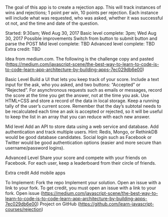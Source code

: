 The goal of this app is to create a rejection app. This will track instances of wins and rejections; 1 point per win, 10 points per rejection. Each instance will include what was requested, who was asked, whether it was successful ot not, and the time and date of the question.

Started: 9:30am; Wed Aug 30, 2017
Basic level complete: 3pm; Wed Aug 30, 2017
	Possible improvements
		Switch from button to submit button and parse the POST
Mid level complete: TBD
Advanced level complete: TBD
Extra credit: TBD





Idea from medium.com. The following is the challenge copy and pasted
(https://medium.com/javascript-scene/the-best-way-to-learn-to-code-is-to-code-learn-app-architecture-by-building-apps-7ec029db6e00)

Basic Level
Build a UI that lets you keep track of your score. Include a text input for the ask, who you asked, and two buttons: “Accepted” or “Rejected”. For asynchronous requests such as emails or messages, record the score at the time you get the answer, not at the time you ask.
Use HTML+CSS and store a record of the data in local storage.
Keep a running tally of the user’s current score. Remember that the day’s subtotal needs to be recalculated each time an ask is accepted or rejected, so it will be useful to keep the list in an array that you can reduce with each new answer.

Mid level
Add an API to store data using a web service and database.
Add authentication and track multiple users. Hint: Redis, Mongo, or RethinkDB would be good database candidates.
Social login such as Facebook or Twitter would be good authentication options (easier and more secure than username/password logins).

Advanced Level
Share your score and compete with your friends on Facebook.
For each user, keep a leaderboard from their circle of friends.

Extra credit
Add mobile apps

To Implement:
Fork the repo
Implement your solution.
Open an issue with a link to your fork.
To get credit, you must open an issue with a link to your fork.
Open issue (https://medium.com/javascript-scene/the-best-way-to-learn-to-code-is-to-code-learn-app-architecture-by-building-apps-7ec029db6e00)
Project on GitHub (https://github.com/learn-javascript-courses/rejection)
